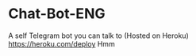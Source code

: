 # Chat-Bot-ENG
A self Telegram bot you can talk to (Hosted on Heroku)
https://heroku.com/deploy
Hmm

